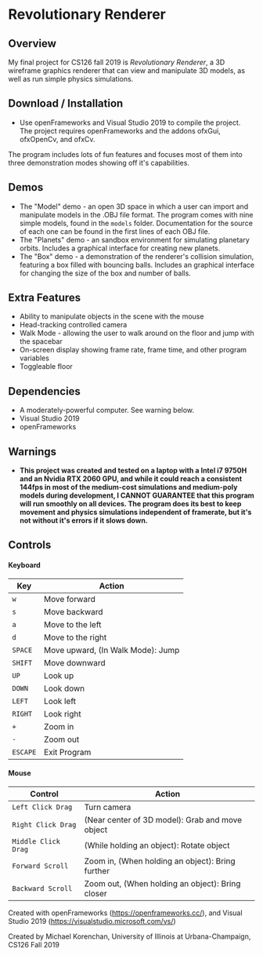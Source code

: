 # **Revolutionary Renderer**

## Overview

My final project for CS126 fall 2019 is *Revolutionary Renderer*, a 3D wireframe graphics renderer that can view and manipulate 3D models, as well as run simple physics simulations.

## Download / Installation

* Use openFrameworks and Visual Studio 2019 to compile the project. The project requires openFrameworks and the addons ofxGui, ofxOpenCv, and ofxCv.

The program includes lots of fun features and focuses most of them into three demonstration modes showing off it's capabilities.

## Demos

* The "Model" demo - an open 3D space in which a user can import and manipulate models in the .OBJ file format. The program comes with nine simple models, found in the `models` folder. Documentation for the source of each one can be found in the first lines of each OBJ file.
* The "Planets" demo - an sandbox environment for simulating planetary orbits. Includes a graphical interface for creating new planets.
* The "Box" demo - a demonstration of the renderer's collision simulation, featuring a box filled with bouncing balls. Includes an graphical interface for changing the size of the box and number of balls.

## Extra Features

* Ability to manipulate objects in the scene with the mouse
* Head-tracking controlled camera
* Walk Mode - allowing the user to walk around on the floor and jump with the spacebar
* On-screen display showing frame rate, frame time, and other program variables
* Toggleable floor

## Dependencies

- A moderately-powerful computer. See warning below.
- Visual Studio 2019
- openFrameworks

## Warnings

- **This project was created and tested on a laptop with a Intel i7 9750H and an Nvidia RTX 2060 GPU, and while it could reach a consistent 144fps in most of the medium-cost simulations and medium-poly models during development, I CANNOT GUARANTEE that this program will run smoothly on all devices. The program does its best to keep movement and physics simulations independent of framerate, but it's not without it's errors if it slows down.**

## Controls

#### Keyboard

| Key      | Action                              |
| -------- | ----------------------------------- |
| `w`      | Move forward                        |
| `s`      | Move backward                       |
| `a`      | Move to the left                    |
| `d`      | Move to the right                   |
| `SPACE`  | Move upward,   (In Walk Mode): Jump |
| `SHIFT`  | Move downward                       |
| `UP`     | Look up                             |
| `DOWN`   | Look down                           |
| `LEFT`   | Look left                           |
| `RIGHT`  | Look right                          |
| `+`      | Zoom in                             |
| `-`      | Zoom out                            |
| `ESCAPE` | Exit Program                        |

#### Mouse

| Control             | Action                                            |
| ------------------- | ------------------------------------------------- |
| `Left Click Drag`   | Turn camera                                       |
| `Right Click Drag`  | (Near center of 3D model): Grab and move object   |
| `Middle Click Drag` | (While holding an object): Rotate object          |
| `Forward Scroll`    | Zoom in,  (When holding an object): Bring further |
| `Backward Scroll`   | Zoom out,  (When holding an object): Bring closer |

Created with openFrameworks (https://openframeworks.cc/), and Visual Studio 2019 (https://visualstudio.microsoft.com/vs/)

Created by Michael Korenchan, University of Illinois at Urbana-Champaign,  CS126 Fall 2019
